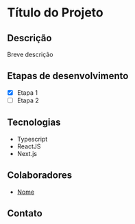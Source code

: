 # Título do Projeto

## Descrição

Breve descrição

## Etapas de desenvolvimento

- [x] Etapa 1
- [ ] Etapa 2

## Tecnologias

- Typescript
- ReactJS
- Next.js

## Colaboradores

- [Nome](link)

## Contato
